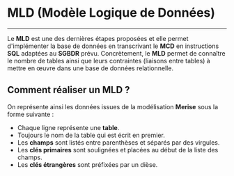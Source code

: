 # MLD (Modèle Logique de Données)

---

Le **MLD** est une des dernières étapes proposées et elle permet d'implémenter la base de données en transcrivant le **MCD** en instructions **SQL** adaptées au **SGBDR** prévu. Concrètement, le **MLD** permet de connaître le nombre de tables ainsi que leurs contraintes (liaisons entre tables) à mettre en œuvre dans une base de données relationnelle.

## Comment réaliser un MLD ?

On représente ainsi les données issues de la modélisation **Merise** sous la forme suivante :

- Chaque ligne représente une **table**.
- Toujours le nom de la table qui est écrit en premier.
- Les **champs** sont listés entre parenthèses et séparés par des virgules.
- Les **clés primaires** sont soulignées et placées au début de la liste des champs.
- Les **clés étrangères** sont préfixées par un dièse.
